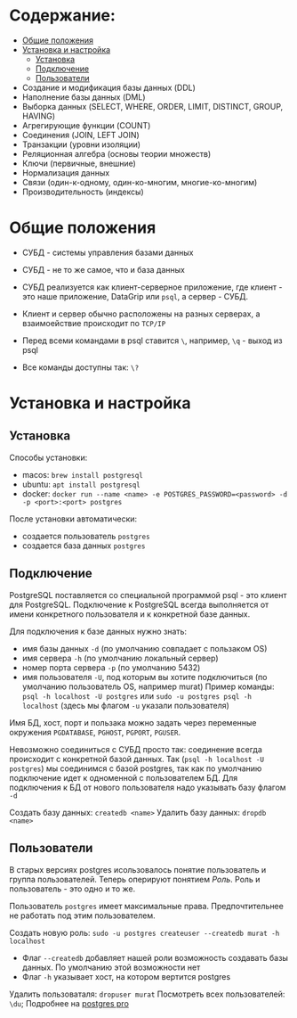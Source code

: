 # Содержание:
- [Общие положения](общие_положения)
- [Установка и настройка](установка_и_настройка)
    - [Установка](Установка)
    - [Подключение](Подключение)
    - [Пользователи](Пользователи)
- Создание и модификация базы данных (DDL)
- Наполнение базы данных (DML)
- Выборка данных (SELECT, WHERE, ORDER, LIMIT, DISTINCT, GROUP, HAVING)
- Агрегирующие функции (COUNT)
- Соединения (JOIN, LEFT JOIN)
- Транзакции (уровни изоляции)
- Реляционная алгебра (основы теории множеств)
- Ключи (первичные, внешние)
- Нормализация данных
- Связи (один-к-одному, один-ко-многим, многие-ко-многим)
- Производительность (индексы)


# Общие положения
- СУБД - системы управления базами данных
- СУБД - не то же самое, что и база данных
- СУБД реализуется как клиент-серверное приложение, где клиент - это наше приложение, DataGrip или `psql`, а сервер - СУБД. 
- Клиент и сервер обычно расположены на разных серверах, а взаимоействие происходит по `TCP/IP`

- Перед всеми командами в psql ставится `\`, например, `\q` - выход из psql
- Все команды доступны так: `\?`


# Установка и настройка
## Установка
Способы установки:
- macos: `brew install postgresql`
- ubuntu: `apt install postgresql`
- docker: `docker run --name <name> -e POSTGRES_PASSWORD=<password> -d -p <port>:<port> postgres`

После установки автоматически:
- создается пользователь `postgres`
- создается база данных `postgres` 


## Подключение
PostgreSQL поставляется со специальной программой psql - это клиент для PostgreSQL.
Подключение к PostgreSQL всегда выполняется от имени конкретного пользователя и к конкретной базе данных.

Для подключения к базе данных нужно знать:
- имя базы данных `-d` (по умолчанию совпадает с пользаком OS)
- имя сервера `-h` (по умолчанию локальный сервер)
- номер порта сервера `-p` (по умолчанию 5432)
- имя пользователя `-U`, под которым вы хотите подключиться (по умолчанию пользователь OS, например murat)
Пример команды: `psql -h localhost -U postgres` или `sudo -u postgres psql -h localhost` (здесь мы флагом `-u` указали пользователя)

Имя БД, хост, порт и пользака можно задать через переменные окружения `PGDATABASE`, `PGHOST`, `PGPORT`, `PGUSER`.

Невозможно соединиться с СУБД просто так: соединение всегда происходит с конкретной базой данных. 
Так (`psql -h localhost -U postgres`) мы соединимся с базой postgres, так как по умолчанию подключение идет к одноменной с пользователем БД. 
Для подключения к БД от нового пользователя надо указывать базу флагом `-d`

Создать базу данных: `createdb <name>`
Удалить базу данных: `dropdb <name>`


## Пользователи
В старых версиях postgres исользовалось понятие пользователь и группа пользователей. Теперь оперируют понятием *Роль*. Роль и пользователь - это одно и то же.

Пользователь `postgres` имеет максимальные права. Предпочтительнее не работать под этим пользователем.

Создать новую роль:
`sudo -u postgres createuser --createdb murat -h localhost`
 - Флаг `--createdb` добавляет нашей роли возможность создавать базы данных. По умолчанию этой возможности нет
 - Флаг `-h` указывает хост, на котором вертится postgres

Удалить пользоваталя: `dropuser murat`
Посмотреть всех пользователей: `\du`;
Подробнее на [postgres pro](https://postgrespro.ru/docs/postgresql/11/app-createuser)
